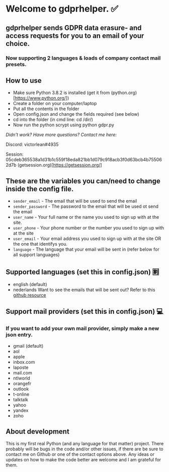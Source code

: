 # Welcome to gdprhelper. :white_check_mark:
## gdprhelper sends GDPR data erasure- and access requests for you to an email of your choice.
### Now supporting 2 languages & loads of company contact mail presets.

How to use
---

* Make sure Python 3.8.2 is installed (get it from (python.org)[https://www.python.org/])
* Create a folder on your computer/laptop
* Put all the contents in the folder
* Open config.json and change the fields required (see below)
* cd into the folder (in cmd line: cd /dir/)
* Now run the python scrypt using python gdpr.py

_Didn't work? Have more questions? Contact me here:_

Discord: victorlean#4935

Session: 05cdeb365538a1d31b1c559f18eda821bb1d079c918acb3f0d63bcb4b755062d7b (getsession.org)[https://getsession.org/]

These are the variables you can/need to change inside the config file.
---

* `sender_email` - The email that will be used to send the email
* `sender_password` - The password to the email that will be used ot send the email
* `user_name` - Your full name or the name you used to sign up with at the site.
* `user_phone` - Your phone number or the number you used to sign up with at the site
* `user_email` - Your email address you used to sign up with at the site OR the one that identifys you.
* `language` - The language that your email will be sent in (refer below for all support languages)

Supported languages (set this in config.json) :u5272:
---
* english (default)
* nederlands
Want to see the emails that will be sent out? Refer to this [github resource](https://github.com/good-lly/gdpr-documents/tree/master/docs)


Support mail providers (set this in config.json) :computer:
---
### If you want to add your own mail provider, simply make a new json entry.

* gmail (default)
* aol
* apple
* inbox.com
* laposte
* mail.com
* ntlworld
* orangefr
* outlook
* t-online
* talktalk
* yahoo
* yandex
* zoho

About development
---

This is my first real Python (and any language for that matter) project. There probably will be bugs in the code and/or other issues, if there are be sure to contact me on Github or one of the contact options above. Any ideas or updates on how to make the code better are welcome and I am grateful for them.
